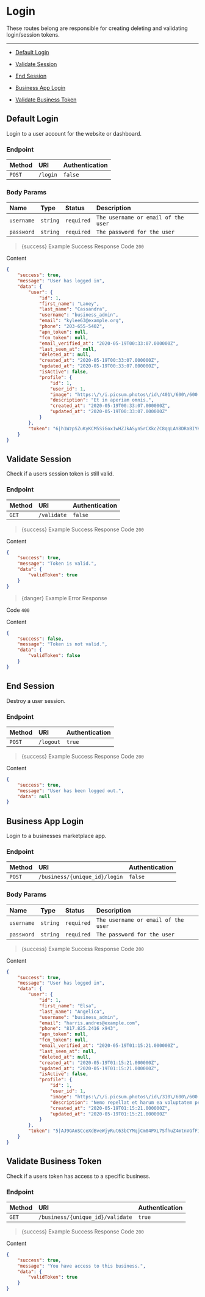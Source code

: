 # Login

These routes belong are responsible for creating deleting and validating login/session tokens.

---

- [Default Login](#basic-login)


- [Validate Session](#validate)


- [End Session](#logout)


- [Business App Login](#business-login)


- [Validate Business Token](#business-validate)



<a name="basic-login"></a>
## Default Login

Login to a user account for the website or dashboard.
### Endpoint
|Method|URI|Authentication|
|:-|:-|:-|
|`POST`|`/login`|`false`|


### Body Params
|Name|Type|Status|Description|
|:-|:-|:-|:-|
|`username`|`string`|`required`|`The username or email of the user`|
|`password`|`string`|`required`|`The password for the user`|


> {success} Example Success Response
Code `200`

Content

```json
{
    "success": true,
    "message": "User has logged in",
    "data": {
        "user": {
            "id": 1,
            "first_name": "Laney",
            "last_name": "Cassandra",
            "username": "business_admin",
            "email": "kylee63@example.org",
            "phone": "203-655-5402",
            "apn_token": null,
            "fcm_token": null,
            "email_verified_at": "2020-05-19T00:33:07.000000Z",
            "last_seen_at": null,
            "deleted_at": null,
            "created_at": "2020-05-19T00:33:07.000000Z",
            "updated_at": "2020-05-19T00:33:07.000000Z",
            "isActive": false,
            "profile": {
                "id": 1,
                "user_id": 1,
                "image": "https:\/\/i.picsum.photos\/id\/401\/600\/600.jpg",
                "description": "Et in aperiam omnis.",
                "created_at": "2020-05-19T00:33:07.000000Z",
                "updated_at": "2020-05-19T00:33:07.000000Z"
            }
        },
        "token": "6|h1WzpSZuKyKCM5SiGox1wHZJkASyn5rCXkcZC8qqLAY8DRaBIYKFGOhNeGhC95xehoDFicKYpJgZJeEX"
    }
}

```



<a name="validate"></a>
## Validate Session

Check if a users session token is still valid.
### Endpoint
|Method|URI|Authentication|
|:-|:-|:-|
|`GET`|`/validate`|`false`|




> {success} Example Success Response
Code `200`

Content

```json
{
    "success": true,
    "message": "Token is valid.",
    "data": {
        "validToken": true
    }
}

```

> {danger} Example Error Response

Code `400`

Content

```json
{
    "success": false,
    "message": "Token is not valid.",
    "data": {
        "validToken": false
    }
}

```



<a name="logout"></a>
## End Session

Destroy a user session.
### Endpoint
|Method|URI|Authentication|
|:-|:-|:-|
|`POST`|`/logout`|`true`|



> {success} Example Success Response
Code `200`

Content

```json
{
    "success": true,
    "message": "User has been logged out.",
    "data": null
}

```



<a name="business-login"></a>
## Business App Login

Login to a businesses marketplace app.
### Endpoint
|Method|URI|Authentication|
|:-|:-|:-|
|`POST`|`/business/{unique_id}/login`|`false`|


### Body Params
|Name|Type|Status|Description|
|:-|:-|:-|:-|
|`username`|`string`|`required`|`The username or email of the user`|
|`password`|`string`|`required`|`The password for the user`|


> {success} Example Success Response
Code `200`

Content

```json
{
    "success": true,
    "message": "User has logged in",
    "data": {
        "user": {
            "id": 1,
            "first_name": "Elsa",
            "last_name": "Angelica",
            "username": "business_admin",
            "email": "harris.andres@example.com",
            "phone": "817.825.2416 x943",
            "apn_token": null,
            "fcm_token": null,
            "email_verified_at": "2020-05-19T01:15:21.000000Z",
            "last_seen_at": null,
            "deleted_at": null,
            "created_at": "2020-05-19T01:15:21.000000Z",
            "updated_at": "2020-05-19T01:15:21.000000Z",
            "isActive": false,
            "profile": {
                "id": 1,
                "user_id": 1,
                "image": "https:\/\/i.picsum.photos\/id\/310\/600\/600.jpg",
                "description": "Nemo repellat et harum ea voluptatem perferendis rerum.",
                "created_at": "2020-05-19T01:15:21.000000Z",
                "updated_at": "2020-05-19T01:15:21.000000Z"
            }
        },
        "token": "5|AJ9GAnSCceXdBveWjyRut63bCYMqjCm04PXL7SfhuZ4mtnVGfFiya8Xq1HynCMztaJ6HfZIn1wOH5fxd"
    }
}

```



<a name="business-validate"></a>
## Validate Business Token

Check if a users token has access to a specific business.
### Endpoint
|Method|URI|Authentication|
|:-|:-|:-|
|`GET`|`/business/{unique_id}/validate`|`true`|



> {success} Example Success Response
Code `200`

Content

```json
{
    "success": true,
    "message": "You have access to this business.",
    "data": {
        "validToken": true
    }
}

```



